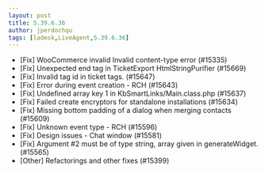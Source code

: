 ```yaml
---
layout: post
title: 5.39.6.36
author: jperdochqu
tags: [ladesk,LiveAgent,5.39.6.36]
---
```

- [Fix] WooCommerce invalid Invalid content-type error (#15335)
- [Fix] Unexpected end tag in TicketExport HtmlStringPurifier (#15669)
- [Fix] Invalid tag id in ticket tags. (#15647)
- [Fix] Error during event creation - RCH (#15643)
- [Fix] Undefined array key 1 in KbSmartLinks/Main.class.php (#15637)
- [Fix] Failed create encryptors for standalone installations (#15634)
- [Fix] Missing bottom padding of a dialog when merging contacts (#15609)
- [Fix] Unknown event type - RCH (#15596)
- [Fix] Design issues - Chat window (#15581)
- [Fix] Argument #2 must be of type string, array given in generateWidget. (#15565)
- [Other] Refactorings and other fixes (#15399)
